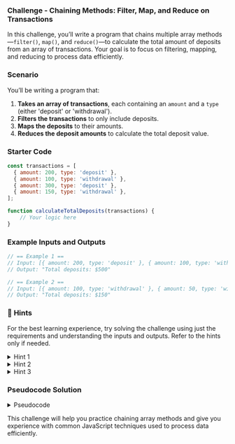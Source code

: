 ### **Challenge - Chaining Methods: Filter, Map, and Reduce on Transactions**

In this challenge, you’ll write a program that chains multiple array methods—`filter()`, `map()`, and `reduce()`—to calculate the total amount of deposits from an array of transactions. Your goal is to focus on filtering, mapping, and reducing to process data efficiently.

### **Scenario**

You’ll be writing a program that:

1. **Takes an array of transactions**, each containing an `amount` and a `type` (either 'deposit' or 'withdrawal').
2. **Filters the transactions** to only include deposits.
3. **Maps the deposits** to their amounts.
4. **Reduces the deposit amounts** to calculate the total deposit value.

### **Starter Code**

```js
const transactions = [
  { amount: 200, type: 'deposit' },
  { amount: 100, type: 'withdrawal' },
  { amount: 300, type: 'deposit' },
  { amount: 150, type: 'withdrawal' },
];

function calculateTotalDeposits(transactions) {
    // Your logic here
}
```

### **Example Inputs and Outputs**

```js
// == Example 1 ==
// Input: [{ amount: 200, type: 'deposit' }, { amount: 100, type: 'withdrawal' }, { amount: 300, type: 'deposit' }]
// Output: "Total deposits: $500"

// == Example 2 ==
// Input: [{ amount: 100, type: 'withdrawal' }, { amount: 50, type: 'withdrawal' }, { amount: 150, type: 'deposit' }]
// Output: "Total deposits: $150"
```

### 🧠 **Hints**

For the best learning experience, try solving the challenge using just the requirements and understanding the inputs and outputs. Refer to the hints only if needed.

<details>
<summary>Hint 1</summary>
Use the `filter()` method to select only transactions with the type 'deposit'.
</details>

<details>
<summary>Hint 2</summary>
Once you have filtered the deposits, use the `map()` method to extract the `amount` of each deposit.
</details>

<details>
<summary>Hint 3</summary>
Use the `reduce()` method to sum up the values of the deposit amounts.
</details>

### **Pseudocode Solution**

<details>
<summary>Pseudocode</summary>

```
1. Use filter() to select transactions with type 'deposit'.
2. Use map() to extract the amount from each deposit.
3. Use reduce() to sum up the deposit amounts.
4. Return the total amount of deposits.
```

</details>

This challenge will help you practice chaining array methods and give you experience with common JavaScript techniques used to process data efficiently.